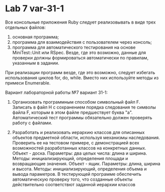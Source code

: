 # Lab 7 var-31-1

Все консольные приложения Ruby следует реализовывать в виде трех
отдельных файлов:
1. основная программа;
2. программа для взаимодействия с пользователем через консоль;
3. программа для автоматического тестирования на основе MiniTest::Unit
или RSpec. Везде, где это возможно, данные для проверки должны
формироваться автоматически по правилам, указанным в задании.

При реализации программ везде, где это возможно, следует избегать
использования циклов for, do, while. Вместо них используйте методы из
примеси Enumerable.

Вариант лабораторной работы №7 вариант 31-1:

1) Организовать программным способом символьный файл F. Записать в файл H с сохранением порядка следования те символы файла F, которым в этом файле предшествует буква "а".
Автоматический тест программы обязательно должен проверять работу с файлами.

2) Разработать и реализовать иерархию классов для описанных объектов
предметной области, используя механизмы наследования. Проверить ее на тестовом примере, с демонстрацией всех возможностей разработанных классов на конкретных данных.
Объект - доска. Параметры: два целых числа: длина и ширина. Методы: инициализирующий, определения площади и возвращающие значения.
Объект - ящик. Параметры: длина, ширина и высота. Методы: инициализирующий, определения объема и вывода параметров.
В тестирующей программе обеспечить автоматическую проверку того, что созданные объекты действительно соответствют заданной иерархии классов
